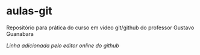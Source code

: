 # aulas-git
 Repositório para prática do  curso em vídeo git/github do professor Gustavo Guanabara

*Linha adicionada pelo editor online do github*
